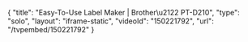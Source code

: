 {
    "title": "Easy-To-Use Label Maker | Brother\u2122 PT-D210",
    "type": "solo",
    "layout": "iframe-static",
    "videoId": "150221792",
    "url": "\/tvpembed\/150221792"
}